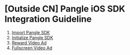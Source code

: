 # [Outside CN] Pangle iOS SDK Integration Guideline

1. [Import Pangle SDK](1_import_sdk.md)
2. [Initialize Pangle SDK](2_initialize_sdk.md)
3. [Reward Video Ad](3_reward_video_ad.md)
4. [Fullscreen Video Ad](4_fullscreen_video_ad.md)
